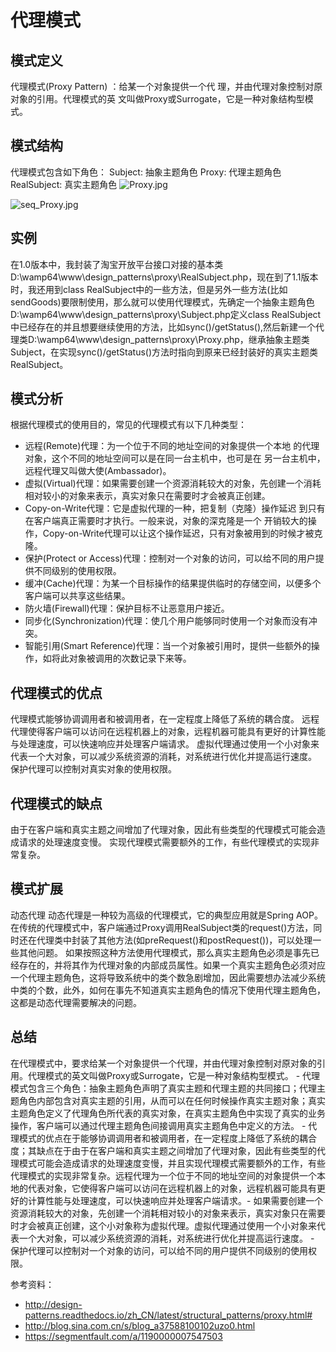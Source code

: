 # 代理模式
## 模式定义
代理模式(Proxy Pattern) ：给某一个对象提供一个代 理，并由代理对象控制对原对象的引用。代理模式的英 文叫做Proxy或Surrogate，它是一种对象结构型模式。

## 模式结构
代理模式包含如下角色：
Subject: 抽象主题角色
Proxy: 代理主题角色
RealSubject: 真实主题角色
![Proxy.jpg](http://www.yihuaiyuan.com/usr/uploads/2018/04/597883211.jpg)

![seq_Proxy.jpg](http://www.yihuaiyuan.com/usr/uploads/2018/04/3047421357.jpg)


## 实例
在1.0版本中，我封装了淘宝开放平台接口对接的基本类D:\wamp64\www\design_patterns\proxy\RealSubject.php，现在到了1.1版本时，我还用到class RealSubject中的一些方法，但是另外一些方法(比如sendGoods)要限制使用，那么就可以使用代理模式，先确定一个抽象主题角色D:\wamp64\www\design_patterns\proxy\Subject.php定义class RealSubject中已经存在的并且想要继续使用的方法，比如sync()/getStatus(),然后新建一个代理类D:\wamp64\www\design_patterns\proxy\Proxy.php，继承抽象主题类Subject，在实现sync()/getStatus()方法时指向到原来已经封装好的真实主题类RealSubject。

## 模式分析
根据代理模式的使用目的，常见的代理模式有以下几种类型：

- 远程(Remote)代理：为一个位于不同的地址空间的对象提供一个本地 的代理对象，这个不同的地址空间可以是在同一台主机中，也可是在 另一台主机中，远程代理又叫做大使(Ambassador)。
- 虚拟(Virtual)代理：如果需要创建一个资源消耗较大的对象，先创建一个消耗相对较小的对象来表示，真实对象只在需要时才会被真正创建。
- Copy-on-Write代理：它是虚拟代理的一种，把复制（克隆）操作延迟 到只有在客户端真正需要时才执行。一般来说，对象的深克隆是一个 开销较大的操作，Copy-on-Write代理可以让这个操作延迟，只有对象被用到的时候才被克隆。
- 保护(Protect or Access)代理：控制对一个对象的访问，可以给不同的用户提供不同级别的使用权限。
- 缓冲(Cache)代理：为某一个目标操作的结果提供临时的存储空间，以便多个客户端可以共享这些结果。
- 防火墙(Firewall)代理：保护目标不让恶意用户接近。
- 同步化(Synchronization)代理：使几个用户能够同时使用一个对象而没有冲突。
- 智能引用(Smart Reference)代理：当一个对象被引用时，提供一些额外的操作，如将此对象被调用的次数记录下来等。


## 代理模式的优点
代理模式能够协调调用者和被调用者，在一定程度上降低了系统的耦合度。
远程代理使得客户端可以访问在远程机器上的对象，远程机器可能具有更好的计算性能与处理速度，可以快速响应并处理客户端请求。
虚拟代理通过使用一个小对象来代表一个大对象，可以减少系统资源的消耗，对系统进行优化并提高运行速度。
保护代理可以控制对真实对象的使用权限。
## 代理模式的缺点
由于在客户端和真实主题之间增加了代理对象，因此有些类型的代理模式可能会造成请求的处理速度变慢。
实现代理模式需要额外的工作，有些代理模式的实现非常复杂。
## 模式扩展
动态代理
动态代理是一种较为高级的代理模式，它的典型应用就是Spring AOP。
在传统的代理模式中，客户端通过Proxy调用RealSubject类的request()方法，同时还在代理类中封装了其他方法(如preRequest()和postRequest())，可以处理一些其他问题。
如果按照这种方法使用代理模式，那么真实主题角色必须是事先已经存在的，并将其作为代理对象的内部成员属性。如果一个真实主题角色必须对应一个代理主题角色，这将导致系统中的类个数急剧增加，因此需要想办法减少系统中类的个数，此外，如何在事先不知道真实主题角色的情况下使用代理主题角色，这都是动态代理需要解决的问题。
## 总结
在代理模式中，要求给某一个对象提供一个代理，并由代理对象控制对原对象的引用。代理模式的英文叫做Proxy或Surrogate，它是一种对象结构型模式。 - 代理模式包含三个角色：抽象主题角色声明了真实主题和代理主题的共同接口；代理主题角色内部包含对真实主题的引用，从而可以在任何时候操作真实主题对象；真实主题角色定义了代理角色所代表的真实对象，在真实主题角色中实现了真实的业务操作，客户端可以通过代理主题角色间接调用真实主题角色中定义的方法。 - 代理模式的优点在于能够协调调用者和被调用者，在一定程度上降低了系统的耦合度；其缺点在于由于在客户端和真实主题之间增加了代理对象，因此有些类型的代理模式可能会造成请求的处理速度变慢，并且实现代理模式需要额外的工作，有些代理模式的实现非常复杂。远程代理为一个位于不同的地址空间的对象提供一个本地的代表对象，它使得客户端可以访问在远程机器上的对象，远程机器可能具有更好的计算性能与处理速度，可以快速响应并处理客户端请求。- 如果需要创建一个资源消耗较大的对象，先创建一个消耗相对较小的对象来表示，真实对象只在需要时才会被真正创建，这个小对象称为虚拟代理。虚拟代理通过使用一个小对象来代表一个大对象，可以减少系统资源的消耗，对系统进行优化并提高运行速度。 - 保护代理可以控制对一个对象的访问，可以给不同的用户提供不同级别的使用权限。

参考资料：
- http://design-patterns.readthedocs.io/zh_CN/latest/structural_patterns/proxy.html#
- http://blog.sina.com.cn/s/blog_a37588100102uzo0.html
- https://segmentfault.com/a/1190000007547503